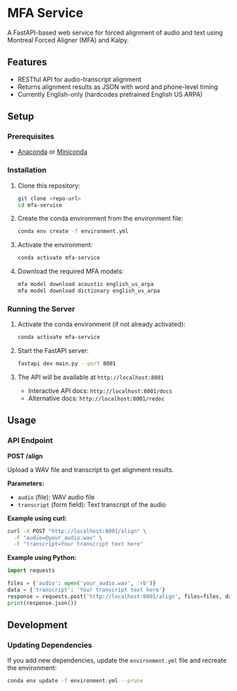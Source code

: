 # MFA Service

A FastAPI-based web service for forced alignment of audio and text using Montreal Forced Aligner (MFA) and Kalpy.

## Features

- RESTful API for audio-transcript alignment
- Returns alignment results as JSON with word and phone-level timing
- Currently English-only (hardcodes pretrained English US ARPA)

## Setup

### Prerequisites

- [Anaconda](https://www.anaconda.com/download) or [Miniconda](https://docs.conda.io/en/latest/miniconda.html)

### Installation

1. Clone this repository:
   ```bash
   git clone <repo-url>
   cd mfa-service
   ```

2. Create the conda environment from the environment file:
   ```bash
   conda env create -f environment.yml
   ```

3. Activate the environment:
   ```bash
   conda activate mfa-service
   ```

4. Download the required MFA models:
   ```bash
   mfa model download acoustic english_us_arpa
   mfa model download dictionary english_us_arpa
   ```

### Running the Server

1. Activate the conda environment (if not already activated):
   ```bash
   conda activate mfa-service
   ```

2. Start the FastAPI server:
   ```bash
   fastapi dev main.py --port 8001
   ```

3. The API will be available at `http://localhost:8001`
   - Interactive API docs: `http://localhost:8001/docs`
   - Alternative docs: `http://localhost:8001/redoc`

## Usage

### API Endpoint

**POST /align**

Upload a WAV file and transcript to get alignment results.

**Parameters:**
- `audio` (file): WAV audio file
- `transcript` (form field): Text transcript of the audio

**Example using curl:**
```bash
curl -X POST "http://localhost:8001/align" \
  -F "audio=@your_audio.wav" \
  -F "transcript=Your transcript text here"
```

**Example using Python:**
```python
import requests

files = {'audio': open('your_audio.wav', 'rb')}
data = {'transcript': 'Your transcript text here'}
response = requests.post('http://localhost:8001/align', files=files, data=data)
print(response.json())
```

## Development

### Updating Dependencies

If you add new dependencies, update the `environment.yml` file and recreate the environment:

```bash
conda env update -f environment.yml --prune
```